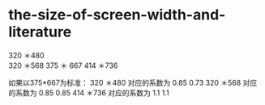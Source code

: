 # the-size-of-screen-width-and-literature
320 ＊480    
320 ＊568
375 ＊ 667
414 ＊736

如果以375*667为标准：
320 ＊480 对应的系数为 0.85 0.73
320 ＊568 对应的系数为 0.85 0.85
414 ＊736 对应的系数为 1.1  1.1
